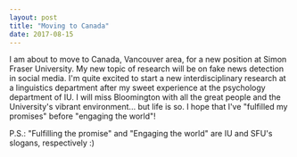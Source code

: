 ```yaml
---
layout: post
title: "Moving to Canada"
date: 2017-08-15
---
```


I am about to move to Canada, Vancouver area, for a new position at Simon Fraser University. My new topic of research will be on fake news detection in social media. I'm quite excited to start a new interdisciplinary research at a linguistics department after my sweet experience at the psychology department of IU. I will miss Bloomington with all the great people and the University's vibrant environment... but life is so. I hope that I've "fulfilled my promises" before "engaging the world"!



P.S.: "Fulfilling the promise" and "Engaging the world" are IU and SFU's slogans, respectively :)





